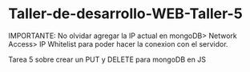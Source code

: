 # Taller-de-desarrollo-WEB-Taller-5

IMPORTANTE: No olvidar agregar la IP actual en mongoDB> Network Access> IP Whitelist 
para poder hacer la conexion con el servidor.

Tarea 5 sobre crear un PUT y DELETE para mongoDB en JS


